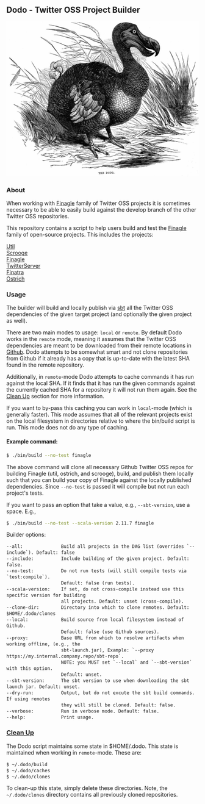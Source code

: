 ## Dodo - Twitter OSS Project Builder

<img src="./dodo-bird.jpeg"/>

### About

When working with [Finagle][finagle] family of Twitter OSS projects it is sometimes necessary to be able to easily build against the develop branch of the other Twitter OSS repositories.

This repository contains a script to help users build and test the [Finagle][finagle] family of open-source projects. This includes the projects:

[Util][util]  
[Scrooge][scrooge]  
[Finagle][finagle]  
[TwitterServer][twitter-server]  
[Finatra][finatra]  
[Ostrich][ostrich]  

### Usage

The builder will build and locally publish via [sbt][sbt] all the Twitter OSS dependencies of the given target project (and optionally the given project as well). 

There are two main modes to usage: `local` or `remote`. By default Dodo works in the `remote` mode, meaning it assumes that the Twitter OSS dependencies are meant to be downloaded from their remote locations in [Github](https://github.com/twitter). Dodo attempts to be somewhat smart and not clone repositories from Github if it already has a copy that is up-to-date with the latest SHA found in the remote repository. 

Additionally, in `remote`-mode Dodo attempts to cache commands it has run against the local SHA. If it finds that it has run the given commands against the currently cached SHA for a repository it will not run them again. See the [Clean Up](#clean-up) section for more information.


If you want to by-pass this caching you can work in `local`-mode (which is generally faster). This mode assumes that all of the relevant projects exist on the local filesystem in directories relative to where the bin/build script is run. This mode does not do any type of caching.

#### Example command:

```bash
$ ./bin/build --no-test finagle
```

The above command will clone all necessary Github Twitter OSS repos for building Finagle (util, ostrich, and scrooge), build, and publish them locally such that you can build your copy of Finagle against the locally published dependencies. Since `--no-test` is passed it will compile but not run each project's tests.

If you want to pass an option that take a value, e.g., `--sbt-version`, use a space. E.g.,

```bash
$ ./bin/build --no-test --scala-version 2.11.7 finagle
```

Builder options:

```
--all:				Build all projects in the DAG list (overrides `--include`). Default: false
--include:			Include building of the given project. Default: false.
--no-test:			Do not run tests (will still compile tests via `test:compile`). 
                	Default: false (run tests).
--scala-version:	If set, do not cross-compile instead use this specific version for building 
					all projects. Default: unset (cross-compile).
--clone-dir:		Directory into which to clone remotes. Default: $HOME/.dodo/clones
--local: 			Build source from local filesystem instead of Github. 
                	Default: false (use Github sources).
--proxy:	 		Base URL from which to resolve artifacts when working offline, (e.g., the 
                	sbt-launch.jar), Example: `--proxy https://my.internal.company.repo/sbt-repo`.
                	NOTE: you MUST set `--local` and `--sbt-version` with this option. 
                	Default: unset.
--sbt-version:  	The sbt version to use when downloading the sbt launch jar. Default: unset.
--dry-run: 			Output, but do not excute the sbt build commands. If using remotes 
                	they will still be cloned. Default: false.
--verbose:        	Run in verbose mode. Default: false.
--help:				Print usage. 
```

### <a name="clean-up" href="#clean-up">Clean Up</a>

The Dodo script maintains some state in $HOME/.dodo. This state is maintained when working in `remote`-mode. These are:

```
$ ~/.dodo/build
$ ~/.dodo/caches
$ ~/.dodo/clones
```

To clean-up this state, simply delete these directories. Note, the `~/.dodo/clones` directory contains all previously cloned repositories.

[util]: https://github.com/twitter/util
[ostrich]: https://github.com/twitter/ostrich
[scrooge]: https://github.com/twitter/scrooge
[finagle]: https://github.com/twitter/finagle
[twitter-server]: https://github.com/twitter/twitter-server
[finatra]: https://github.com/twitter/finatra
[sbt]: http://www.scala-sbt.org/